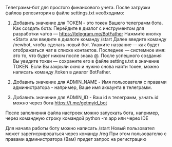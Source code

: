 Телеграмм-бот для простого финансового учета.
После загрузки файлов репозитория в файле settings.txt необходимо:

  1. Добавить значение для TOKEN - это токен Вашего телеграмм бота.
     Как создать бота:
          Перейдите в диалог с инструментом для разработки чатов — https://telegram.me/BotFather
          Нажмите кнопку «Start» или введите в диалоге команду /start
          Далее введите команду /newbot, чтобы сделать новый бот.
          Укажите название — как будет отображаться чат в списке контактов.
          Последнее — системное имя: это то, что будет ником после знака @.
          После успешного создания Вы увидите токен — сохраните его в файле settings.txt в значение TOKEN. 
          Если Вы закрыли окно и нужно снова найти токен, можно написать команду /token в диалог BotFather.
          
  2. Добавить значение для ADMIN_NAME - Имя пользователя с правами администратора - например, Ваше имя аккаунта в телеграмм.
  3. Добавить значение для ADMIN_ID - Ваш id в телеграмм, узнать id можно через бота https://t.me/getmyid_bot

После заполнения файла настроек можно запускать бота, например, через командную строку командой python -m app
или через IDE

Для начала работы боту можно написать /start
Новый пользовател может зарегисрироваться через команду /reg
При этом пользователю с правами администратора (Вам) придет запрос на регистрацию
